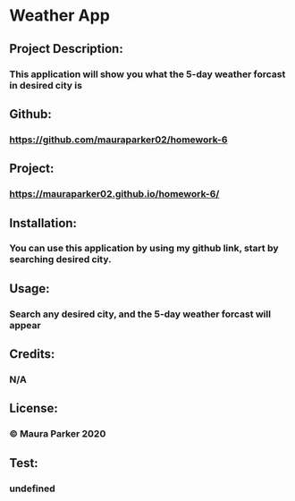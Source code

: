 
# Weather App
## Project Description:
### This application will show you what the 5-day weather forcast in desired city is 
## Github: 
### https://github.com/mauraparker02/homework-6
## Project: 
### https://mauraparker02.github.io/homework-6/
## Installation:
### You can use this application by using my github link, start by searching desired city. 
## Usage:
### Search any desired city, and the 5-day weather forcast will appear 
## Credits:
### N/A
## License:
### © Maura Parker 2020
## Test:
### undefined
